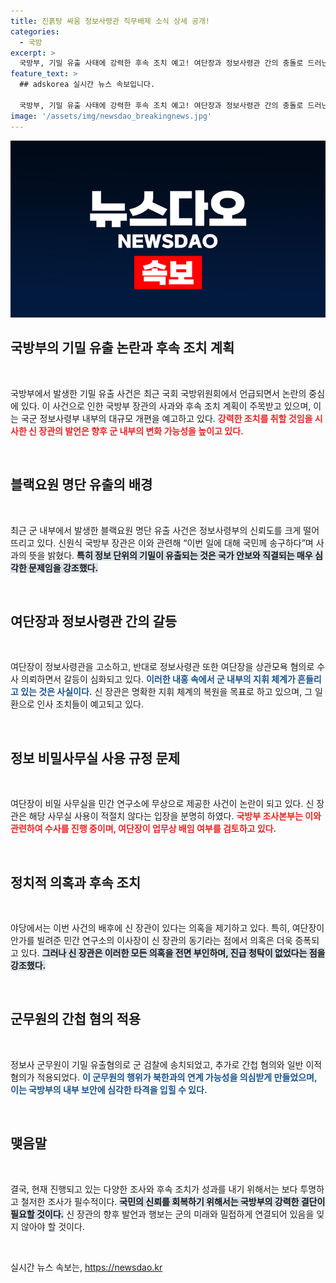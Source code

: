 ```yaml
---
title: 진흙탕 싸움 정보사령관 직무배제 소식 상세 공개!
categories:
  - 국방
excerpt: >
  국방부, 기밀 유출 사태에 강력한 후속 조치 예고! 여단장과 정보사령관 간의 충돌로 드러난 군 내부의 내홍과 의혹들, 블랙요원 명단 유출 사건까지. 관련자들은 법적 조치와 진상 규명을 피할 수 있을까? 클릭해 확인하세요!
feature_text: >
  ## adskorea 실시간 뉴스 속보입니다.

  국방부, 기밀 유출 사태에 강력한 후속 조치 예고! 여단장과 정보사령관 간의 충돌로 드러난 군 내부의 내홍과 의혹들, 블랙요원 명단 유출 사건까지. 관련자들은 법적 조치와 진상 규명을 피할 수 있을까? 클릭해 확인하세요!
image: '/assets/img/newsdao_breakingnews.jpg'
---
```


<p><img src="/assets/img/newsdao_breakingnews.jpg" alt="adskorea 속보" /></p>

<h2 data-ke-size="size26">국방부의 기밀 유출 논란과 후속 조치 계획</h2>

<p data-ke-size="size16">&nbsp;</p>

<p>국방부에서 발생한 기밀 유출 사건은 최근 국회 국방위원회에서 언급되면서 논란의 중심에 있다. 이 사건으로 인한 국방부 장관의 사과와 후속 조치 계획이 주목받고 있으며, 이는 국군 정보사령부 내부의 대규모 개편을 예고하고 있다. <b><span style="color: #ee2323;">강력한 조치를 취할 것임을 시사한 신 장관의 발언은 향후 군 내부의 변화 가능성을 높이고 있다.</span></b></p>

<p data-ke-size="size16">&nbsp;</p>

<h2 data-ke-size="size26">블랙요원 명단 유출의 배경</h2>

<p data-ke-size="size16">&nbsp;</p>

<p>최근 군 내부에서 발생한 블랙요원 명단 유출 사건은 정보사령부의 신뢰도를 크게 떨어뜨리고 있다. 신원식 국방부 장관은 이와 관련해 “이번 일에 대해 국민께 송구하다”며 사과의 뜻을 밝혔다. <b><span style="background-color: #21538527;">특히 정보 단위의 기밀이 유출되는 것은 국가 안보와 직결되는 매우 심각한 문제임을 강조했다.</span></b></p>

<p data-ke-size="size16">&nbsp;</p>

<h2 data-ke-size="size26">여단장과 정보사령관 간의 갈등</h2>

<p data-ke-size="size16">&nbsp;</p>

<p>여단장이 정보사령관을 고소하고, 반대로 정보사령관 또한 여단장을 상관모욕 혐의로 수사 의뢰하면서 갈등이 심화되고 있다. <b><span style="color: #1a5490;">이러한 내홍 속에서 군 내부의 지휘 체계가 흔들리고 있는 것은 사실이다.</span></b> 신 장관은 명확한 지휘 체계의 복원을 목표로 하고 있으며, 그 일환으로 인사 조치들이 예고되고 있다.</p>

<p data-ke-size="size16">&nbsp;</p>

<h2 data-ke-size="size26">정보 비밀사무실 사용 규정 문제</h2>

<p data-ke-size="size16">&nbsp;</p>

<p>여단장이 비밀 사무실을 민간 연구소에 무상으로 제공한 사건이 논란이 되고 있다. 신 장관은 해당 사무실 사용이 적절치 않다는 입장을 분명히 하였다. <b><span style="color: #ee2323;">국방부 조사본부는 이와 관련하여 수사를 진행 중이며, 여단장이 업무상 배임 여부를 검토하고 있다.</span></b> </p>

<p data-ke-size="size16">&nbsp;</p>

<h2 data-ke-size="size26">정치적 의혹과 후속 조치</h2>

<p data-ke-size="size16">&nbsp;</p>

<p>야당에서는 이번 사건의 배후에 신 장관이 있다는 의혹을 제기하고 있다. 특히, 여단장이 안가를 빌려준 민간 연구소의 이사장이 신 장관의 동기라는 점에서 의혹은 더욱 증폭되고 있다. <b><span style="background-color: #21538527;">그러나 신 장관은 이러한 모든 의혹을 전면 부인하며, 진급 청탁이 없었다는 점을 강조했다.</span></b></p>

<p data-ke-size="size16">&nbsp;</p>

<h2 data-ke-size="size26">군무원의 간첩 혐의 적용</h2>

<p data-ke-size="size16">&nbsp;</p>

<p>정보사 군무원이 기밀 유출혐의로 군 검찰에 송치되었고, 추가로 간첩 혐의와 일반 이적 혐의가 적용되었다. <b><span style="color: #1a5490;">이 군무원의 행위가 북한과의 연계 가능성을 의심받게 만들었으며, 이는 국방부의 내부 보안에 심각한 타격을 입힐 수 있다.</span></b> </p>

<p data-ke-size="size16">&nbsp;</p>

<h2 data-ke-size="size26">맺음말</h2>

<p data-ke-size="size16">&nbsp;</p>

<p>결국, 현재 진행되고 있는 다양한 조사와 후속 조치가 성과를 내기 위해서는 보다 투명하고 철저한 조사가 필수적이다. <b><span style="background-color: #21538527;">국민의 신뢰를 회복하기 위해서는 국방부의 강력한 결단이 필요할 것이다.</span></b> 신 장관의 향후 발언과 행보는 군의 미래와 밀접하게 연결되어 있음을 잊지 않아야 할 것이다.</p>

<p data-ke-size="size16">&nbsp;</p>
실시간 뉴스 속보는, <a href="https://newsdao.kr" rel="dofollow">https://newsdao.kr</a>


